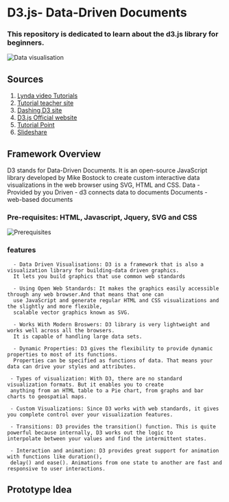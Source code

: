 # D3.js- Data-Driven Documents
### This repository is dedicated to learn about the d3.js library for beginners.
![Data visualisation](https://images.unsplash.com/photo-1527474305487-b87b222841cc?ixlib=rb-0.3.5&ixid=eyJhcHBfaWQiOjEyMDd9&s=fb7509475b0802f0f2f35515fae1195e&auto=format&fit=crop&w=967&q=80)

## Sources
1. [Lynda video Tutorials](https://www.lynda.com/D3js-tutorials/Data-Visualization-D3js/162449-2.html)
2. [Tutorial teacher site](http://www.tutorialsteacher.com/d3js)
3. [Dashing D3 site](https://www.dashingd3js.com/table-of-contents)
4. [D3.js Official website](https://d3js.org/)
5. [Tutorial Point](https://www.tutorialspoint.com/d3js/)
6. [Slideshare](https://www.slideshare.net/flatironschool/d3-729-3?from_action=save)


## Framework Overview
D3 stands for Data-Driven Documents. It is an open-source JavaScript library developed by Mike Bostock to create custom interactive data visualizations in the web browser using SVG, HTML and CSS.
Data - Provided by you
Driven - d3 connects data to documents
Documents - web-based documents
### Pre-requisites: HTML, Javascript, Jquery, SVG and CSS
![Prerequisites](https://image.slidesharecdn.com/d37-140731100120-phpapp01/95/intro-to-d3-datadriven-documents-7-638.jpg?cb=1406811316)

### features
      - Data Driven Visualisations: D3 is a framework that is also a visualization library for building-data driven graphics. 
      It lets you build graphics that use common web standards
      
      - Using Open Web Standards: It makes the graphics easily accessible through any web browser.And that means that one can
      use JavaScript and generate regular HTML and CSS visualizations and the slightly and more flexible, 
      scalable vector graphics known as SVG.
         
      - Works With Modern Broswers: D3 library is very lightweight and works well across all the browsers.
      It is capable of handling large data sets.
      
      - Dynamic Properties: D3 gives the flexibility to provide dynamic properties to most of its functions. 
      Properties can be specified as functions of data. That means your data can drive your styles and attributes.
      
     - Types of visualization: With D3, there are no standard visualization formats. But it enables you to create
     anything from an HTML table to a Pie chart, from graphs and bar charts to geospatial maps.
     
     - Custom Visualizations: Since D3 works with web standards, it gives you complete control over your visualization features.
     
     - Transitions: D3 provides the transition() function. This is quite powerful because internally, D3 works out the logic to              interpolate between your values and find the intermittent states.
     
     - Interaction and animation: D3 provides great support for animation with functions like duration(), 
     delay() and ease(). Animations from one state to another are fast and responsive to user interactions.
     
## Prototype Idea
